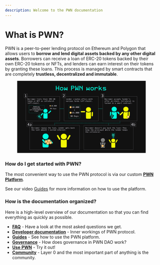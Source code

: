 ```yaml
---
description: Welcome to the PWN documentation
---
```


# What is PWN?

PWN is a peer-to-peer lending protocol on Ethereum and Polygon that allows users to **borrow and lend digital assets backed by any other digital assets**. Borrowers can receive a loan of ERC-20 tokens backed by their own ERC-20 tokens or NFTs, and lenders can earn interest on their tokens by granting these loans. This process is managed by smart contracts that are completely **trustless, decentralized and immutable**.

<figure><img src=".gitbook/assets/How PWN works (1).png" alt=""><figcaption></figcaption></figure>

### How do I get started with PWN?

The most convenient way to use the PWN protocol is via our custom [**PWN Platform**](https://app.pwn.xyz/).

See our video [Guides](broken-reference) for more information on how to use the platform.

### How is the documentation organized?

Here is a high-level overview of our documentation so that you can find everything as quickly as possible.

* [**FAQ**](https://faq.pwn.xyz/) - Have a look at the most asked questions we get.
* [**Developer documentation**](https://dev-docs.pwn.xyz/) - Inner workings of PWN protocol.
* [**Guides**](broken-reference) - See how to use the PWN platform.&#x20;
* [**Governance**](broken-reference) - How does governance in PWN DAO work?
* [**Use** **PWN**](https://app.pwn.xyz) - Try it out!
* [**Community**](https://discord.gg/aWghBQSdHv) - Layer 0 and the most important part of anything is the community.&#x20;
